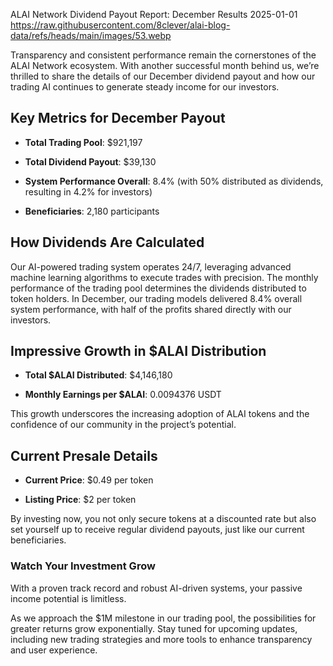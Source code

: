 ALAI Network Dividend Payout Report: December Results
2025-01-01
https://raw.githubusercontent.com/8clever/alai-blog-data/refs/heads/main/images/53.webp

Transparency and consistent performance remain the cornerstones of the ALAI Network ecosystem. 
With another successful month behind us, we’re thrilled to share the details of our December 
dividend payout and how our trading AI continues to generate steady income for our investors.

## Key Metrics for December Payout

- **Total Trading Pool**: $921,197

- **Total Dividend Payout**: $39,130

- **System Performance Overall**: 8.4% (with 50% distributed as dividends, resulting in 4.2% for investors)

- **Beneficiaries**: 2,180 participants

## How Dividends Are Calculated

Our AI-powered trading system operates 24/7, leveraging advanced machine learning algorithms to 
execute trades with precision. The monthly performance of the trading pool determines the dividends 
distributed to token holders. In December, our trading models delivered 8.4% overall system 
performance, with half of the profits shared directly with our investors.

## Impressive Growth in $ALAI Distribution

- **Total $ALAI Distributed**: $4,146,180

- **Monthly Earnings per $ALAI**: 0.0094376 USDT

This growth underscores the increasing adoption of ALAI tokens and the confidence of our community in 
the project’s potential.

## Current Presale Details

- **Current Price**: $0.49 per token

- **Listing Price**: $2 per token

By investing now, you not only secure tokens at a discounted rate but also set yourself up to receive 
regular dividend payouts, just like our current beneficiaries.

### Watch Your Investment Grow
With a proven track record and robust AI-driven systems, your passive income potential is limitless.

As we approach the $1M milestone in our trading pool, the possibilities for greater returns grow exponentially. 
Stay tuned for upcoming updates, including new trading strategies and more tools to enhance transparency 
and user experience.

